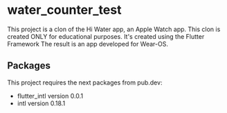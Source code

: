 # water_counter_test

This project is a clon of the Hi Water app, an Apple Watch app.
This clon is created ONLY for educational purposes.
It's created using the Flutter Framework
The result is an app developed for Wear-OS.

## Packages

This project requires the next packages from pub.dev:
 * flutter_intl version 0.0.1
 * intl version 0.18.1
     
    
